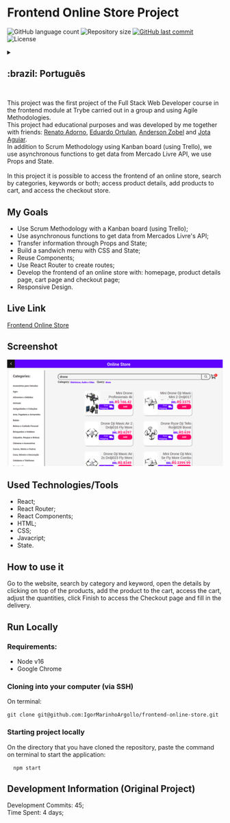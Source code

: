 # Frontend Online Store Project

<p>
  <img alt="GitHub language count" src="https://img.shields.io/github/languages/count/igormarinhoargollo/frontend-online-store?color=%2304D361">

  <img alt="Repository size" src="https://img.shields.io/github/repo-size/igormarinhoargollo/frontend-online-store">
  
  <a href="https://github.com/tgmarinho/frontend-online-store/commits/main">
    <img alt="GitHub last commit" src="https://img.shields.io/github/last-commit/igormarinhoargollo/frontend-online-store">
  </a>
    
   <img alt="License" src="https://img.shields.io/badge/license-MIT-brightgreen">

<details>
  <summary><h2>:brazil: Português</h2></summary>
  Esse projeto foi o primeiro projeto do curso de Full Stack Web Developer no módulo de frontend na Trybe realizado em grupo e utilizando Metogologias Ágeis.<br> Esse projeto teve fins educacionais e foi desenvolvido por mim em conjunto com os amigos: <a href="https://github.com/RENATOADORNO">Renato Adorno</a>, <a href="https://github.com/EOrtulan">Eduardo Ortulan</a>, <a href="https://github.com/Anderson-Zobel">Anderson Zobel</a> e <a href="https://github.com/jotapedrok">Jota Aguiar</a>.<br>
 Além da Metodologia Scrum com uso de quadro Kanban (usando Trello), usamos funções assíncronas para obter os dados da API do Mercado Livre, utilizamos Props e State.<br><br>
  Nesse projeto é possível se acessar o frontend de uma loja online, fazer buscas por categorias, palavras-chave ou ambos; acesssar detalhes dos produtos, adicionar produtos ao carrinho e acessar a loja de finalização de compra.
  
  ## Objetivos
  * Usar a metodologia Scrum, com quadro Kanban (com Trello);
  * Utilizar funções assíncronas para fetch em API's;
  * Transmissão de informações por Props e estado;
  * Construir menu sanduíche;
  * Reutilizar Components;
  * Utilizar rotas;
  * Desenvolver o frontend para uma loja online, com página principal, página de detalhes dos produtos, página de carrinho e página de checkout;
  * Design responsivo.

  ## Live Link
  <a href="https://frontonlinestore.netlify.app/" target="_blank">Frontend Online Store</a>
  
  ## Screenshot
  ![ScreenShot](./src/images/screenshot.png)
  <br>
  
  ## Tecnologias/Ferramentas usadas
  * React;
  * React Router;
  * React Components;
  * HTML;
  * CSS;
  * Javacript;
  * Estado.
  
  ## Como usar
  Acesse o site, faça sua busca por categoria e pelavra-chave, abra os detalhes clicando sobre os produtos, adicione o produto ao carrinho, acesse o carrinho, ajuste as quantidades, clique em Finalizar para acessa a página de Checkout e preencha os dados de entrega.
      
  ## Rodar Localmente
  ### Requisitos:
   * Node v16
   * Google Chrome
    
  ### Clonar no seu computador (via SSH)
  No terminal:
  
    git clone git@github.com:IgorMarinhoArgollo/frontend-online-store.git
  

  ### Iniciando o projeto localmente
  No diretório em que o repositório foi clonado, cole o seguinte comando no terminal para iniciar a aplicação localmente:
   
      npm start
   
  ## Informações de Desenvolvimento (Projeto Original)
  Commits de Desenvolvimento: 45; <br>
  Tempo Gasto: 4 dias;
</details>

##  

This project was the first project of the Full Stack Web Developer course in the frontend module at Trybe carried out in a group and using Agile Methodologies.<br> This project had educational purposes and was developed by me together with friends: <a href="https://github.com/RENATOADORNO">Renato Adorno</a>, <a href="https://github.com/EOrtulan">Eduardo Ortulan</a>, <a href="https://github.com/Anderson-Zobel">Anderson Zobel</a> and <a href="https://github.com/jotapedrok">Jota Aguiar</a>.<br>
 In addition to Scrum Methodology using Kanban board (using Trello), we use asynchronous functions to get data from Mercado Livre API, we use Props and State.<br><br>
  In this project it is possible to access the frontend of an online store, search by categories, keywords or both; access product details, add products to cart, and access the checkout store.

## My Goals
  * Use Scrum Methodology with a Kanban board (using Trello);
  * Use asynchronous functions to get data from Mercados Livre's API;
  * Transfer information through Props and State;
  * Build a sandwich menu with CSS and State;
  * Reuse Components;
  * Use React Router to create routes;
  * Develop the frontend of an online store with: homepage, product details page, cart page and checkout page;
  * Responsive Design.


## Live Link
  <a href="https://frontonlinestore.netlify.app/" target="_blank">Frontend Online Store</a>
  
## Screenshot
![ScreenShot](./src/images/screenshot.png)

## Used Technologies/Tools
  * React;
  * React Router;
  * React Components;
  * HTML;
  * CSS;
  * Javacript;
  * State.

## How to use it
  Go to the website, search by category and keyword, open the details by clicking on top of the products, add the product to the cart, access the cart, adjust the quantities, click Finish to access the Checkout page and fill in the delivery.
        
## Run Locally
  ### Requirements:
   * Node v16
   * Google Chrome
    
  ### Cloning into your computer (via SSH)
  On terminal:

    git clone git@github.com:IgorMarinhoArgollo/frontend-online-store.git

  ### Starting project locally
  On the directory that you have cloned the repository, paste the command on terminal to start the application:

      npm start

    
## Development Information (Original Project)
  Development Commits: 45; <br>
  Time Spent: 4 days; <br> 
